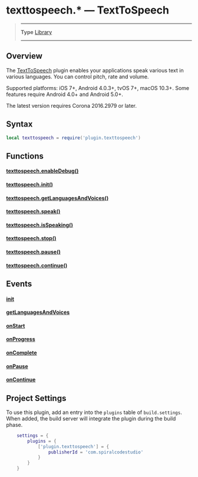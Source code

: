 # texttospeech.* &mdash; TextToSpeech

> --------------------- ------------------------------------------------------------------------------------------
> __Type__              [Library](https://docs.coronalabs.com/api/type/library.html)
> --------------------- ------------------------------------------------------------------------------------------


## Overview

The [TextToSpeech](https://marketplace.coronalabs.com/plugin/texttospeech) plugin enables your applications speak various text in various languages. You can control pitch, rate and volume.

Supported platforms: iOS 7+, Android 4.0.3+, tvOS 7+, macOS 10.3+. Some features require Android 4.0+ and Android 5.0+.

The latest version requires Corona 2016.2979 or later.

## Syntax
```lua
local texttospeech = require('plugin.texttospeech')  
```
## Functions

#### [texttospeech.enableDebug()](/plugin/texttospeech/enableDebug)

#### [texttospeech.init()](/plugin/texttospeech/init)

#### [texttospeech.getLanguagesAndVoices()](/plugin/texttospeech/getLanguagesAndVoices)

#### [texttospeech.speak()](/plugin/texttospeech/speak)

#### [texttospeech.isSpeaking()](/plugin/texttospeech/isSpeaking)

#### [texttospeech.stop()](/plugin/texttospeech/stop)

#### [texttospeech.pause()](/plugin/texttospeech/pause)

#### [texttospeech.continue()](/plugin/texttospeech/continue)

## Events

#### [init](/plugin/texttospeech/event/init/)

#### [getLanguagesAndVoices](/plugin/texttospeech/event/getLanguagesAndVoices/)

#### [onStart](/plugin/texttospeech/event/onStart/)

#### [onProgress](/plugin/texttospeech/event/onProgress/)

#### [onComplete](/plugin/texttospeech/event/onComplete/)

#### [onPause](/plugin/texttospeech/event/onPause/)

#### [onContinue](/plugin/texttospeech/event/onContinue/)

## Project Settings

To use this plugin, add an entry into the `plugins` table of `build.settings`. When added, the build server will integrate the plugin during the build phase.

```lua
	settings = {
		plugins = {
			['plugin.texttospeech'] = {
				publisherId = 'com.spiralcodestudio'
			}
		}
	}
```
